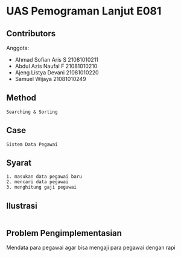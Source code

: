 # UAS Pemograman Lanjut  E081

## Contributors

Anggota:
+ Ahmad Sofian Aris S 21081010211
+ Abdul Azis Naufal F 21081010210
+ Ajeng Listya Devani 21081010220
+ Samuel Wijaya 21081010249


## Method

```
Searching & Sorting
```
## Case


```
Sistem Data Pegawai
```
## Syarat

```
1. masukan data pegawai baru
2. mencari data pegawai
3. menghitung gaji pegawai
```
## Ilustrasi
```

```
## Problem Pengimplementasian
Mendata para pegawai agar bisa mengaji para pegawai dengan rapi

